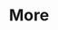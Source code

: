 ---
layout: page
title: More
nav: true
nav_order: 4
dropdown: true
children: 
    
    - title: Teaching
      permalink: /teaching/
    - title: CV
      newtab: true
      permalink: /assets/pdf/SudiptaGhoshResume.pdf
---